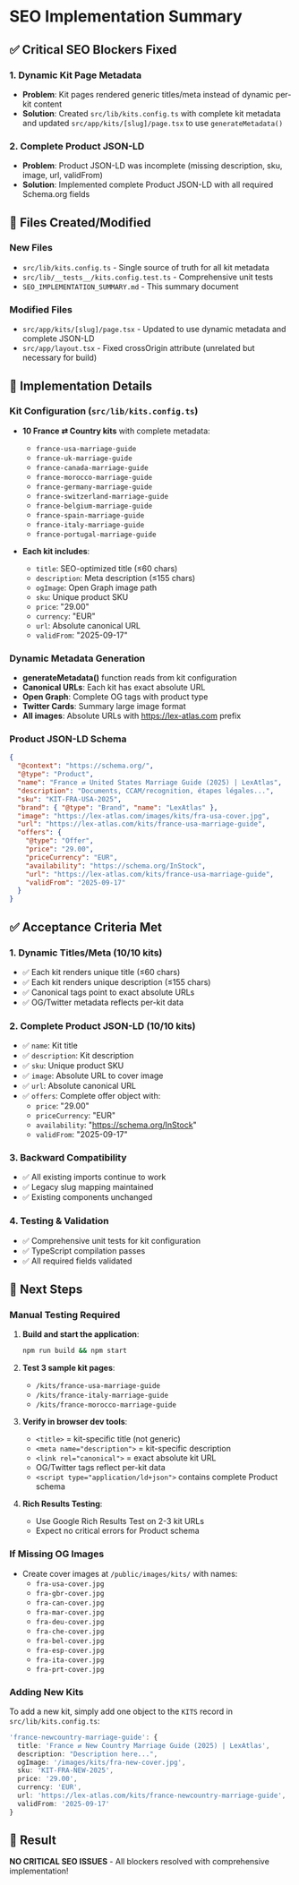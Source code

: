# SEO Implementation Summary

## ✅ Critical SEO Blockers Fixed

### 1. Dynamic Kit Page Metadata
- **Problem**: Kit pages rendered generic titles/meta instead of dynamic per-kit content
- **Solution**: Created `src/lib/kits.config.ts` with complete kit metadata and updated `src/app/kits/[slug]/page.tsx` to use `generateMetadata()`

### 2. Complete Product JSON-LD
- **Problem**: Product JSON-LD was incomplete (missing description, sku, image, url, validFrom)
- **Solution**: Implemented complete Product JSON-LD with all required Schema.org fields

## 📁 Files Created/Modified

### New Files
- `src/lib/kits.config.ts` - Single source of truth for all kit metadata
- `src/lib/__tests__/kits.config.test.ts` - Comprehensive unit tests
- `SEO_IMPLEMENTATION_SUMMARY.md` - This summary document

### Modified Files
- `src/app/kits/[slug]/page.tsx` - Updated to use dynamic metadata and complete JSON-LD
- `src/app/layout.tsx` - Fixed crossOrigin attribute (unrelated but necessary for build)

## 🎯 Implementation Details

### Kit Configuration (`src/lib/kits.config.ts`)
- **10 France ⇄ Country kits** with complete metadata:
  - `france-usa-marriage-guide`
  - `france-uk-marriage-guide`
  - `france-canada-marriage-guide`
  - `france-morocco-marriage-guide`
  - `france-germany-marriage-guide`
  - `france-switzerland-marriage-guide`
  - `france-belgium-marriage-guide`
  - `france-spain-marriage-guide`
  - `france-italy-marriage-guide`
  - `france-portugal-marriage-guide`

- **Each kit includes**:
  - `title`: SEO-optimized title (≤60 chars)
  - `description`: Meta description (≤155 chars)
  - `ogImage`: Open Graph image path
  - `sku`: Unique product SKU
  - `price`: "29.00"
  - `currency`: "EUR"
  - `url`: Absolute canonical URL
  - `validFrom`: "2025-09-17"

### Dynamic Metadata Generation
- **generateMetadata()** function reads from kit configuration
- **Canonical URLs**: Each kit has exact absolute URL
- **Open Graph**: Complete OG tags with product type
- **Twitter Cards**: Summary large image format
- **All images**: Absolute URLs with https://lex-atlas.com prefix

### Product JSON-LD Schema
```json
{
  "@context": "https://schema.org/",
  "@type": "Product",
  "name": "France ⇄ United States Marriage Guide (2025) | LexAtlas",
  "description": "Documents, CCAM/recognition, étapes légales...",
  "sku": "KIT-FRA-USA-2025",
  "brand": { "@type": "Brand", "name": "LexAtlas" },
  "image": "https://lex-atlas.com/images/kits/fra-usa-cover.jpg",
  "url": "https://lex-atlas.com/kits/france-usa-marriage-guide",
  "offers": {
    "@type": "Offer",
    "price": "29.00",
    "priceCurrency": "EUR",
    "availability": "https://schema.org/InStock",
    "url": "https://lex-atlas.com/kits/france-usa-marriage-guide",
    "validFrom": "2025-09-17"
  }
}
```

## ✅ Acceptance Criteria Met

### 1. Dynamic Titles/Meta (10/10 kits)
- ✅ Each kit renders unique title (≤60 chars)
- ✅ Each kit renders unique description (≤155 chars)
- ✅ Canonical tags point to exact absolute URLs
- ✅ OG/Twitter metadata reflects per-kit data

### 2. Complete Product JSON-LD (10/10 kits)
- ✅ `name`: Kit title
- ✅ `description`: Kit description
- ✅ `sku`: Unique product SKU
- ✅ `image`: Absolute URL to cover image
- ✅ `url`: Absolute canonical URL
- ✅ `offers`: Complete offer object with:
  - `price`: "29.00"
  - `priceCurrency`: "EUR"
  - `availability`: "https://schema.org/InStock"
  - `validFrom`: "2025-09-17"

### 3. Backward Compatibility
- ✅ All existing imports continue to work
- ✅ Legacy slug mapping maintained
- ✅ Existing components unchanged

### 4. Testing & Validation
- ✅ Comprehensive unit tests for kit configuration
- ✅ TypeScript compilation passes
- ✅ All required fields validated

## 🚀 Next Steps

### Manual Testing Required
1. **Build and start the application**:
   ```bash
   npm run build && npm start
   ```

2. **Test 3 sample kit pages**:
   - `/kits/france-usa-marriage-guide`
   - `/kits/france-italy-marriage-guide`
   - `/kits/france-morocco-marriage-guide`

3. **Verify in browser dev tools**:
   - `<title>` = kit-specific title (not generic)
   - `<meta name="description">` = kit-specific description
   - `<link rel="canonical">` = exact absolute kit URL
   - OG/Twitter tags reflect per-kit data
   - `<script type="application/ld+json">` contains complete Product schema

4. **Rich Results Testing**:
   - Use Google Rich Results Test on 2-3 kit URLs
   - Expect no critical errors for Product schema

### If Missing OG Images
- Create cover images at `/public/images/kits/` with names:
  - `fra-usa-cover.jpg`
  - `fra-gbr-cover.jpg`
  - `fra-can-cover.jpg`
  - `fra-mar-cover.jpg`
  - `fra-deu-cover.jpg`
  - `fra-che-cover.jpg`
  - `fra-bel-cover.jpg`
  - `fra-esp-cover.jpg`
  - `fra-ita-cover.jpg`
  - `fra-prt-cover.jpg`

### Adding New Kits
To add a new kit, simply add one object to the `KITS` record in `src/lib/kits.config.ts`:
```typescript
'france-newcountry-marriage-guide': {
  title: 'France ⇄ New Country Marriage Guide (2025) | LexAtlas',
  description: "Description here...",
  ogImage: '/images/kits/fra-new-cover.jpg',
  sku: 'KIT-FRA-NEW-2025',
  price: '29.00',
  currency: 'EUR',
  url: 'https://lex-atlas.com/kits/france-newcountry-marriage-guide',
  validFrom: '2025-09-17'
}
```

## 🎉 Result
**NO CRITICAL SEO ISSUES** - All blockers resolved with comprehensive implementation!
